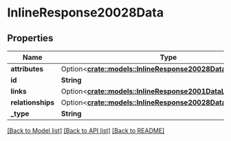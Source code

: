 # InlineResponse20028Data

## Properties

Name | Type | Description | Notes
------------ | ------------- | ------------- | -------------
**attributes** | Option<[**crate::models::InlineResponse20028DataAttributes**](inline_response_200_28_data_attributes.md)> |  | [optional]
**id** | **String** |  | 
**links** | Option<[**crate::models::InlineResponse2001DataLinks**](inline_response_200_1_data_links.md)> |  | [optional]
**relationships** | Option<[**crate::models::InlineResponse20028DataRelationships**](inline_response_200_28_data_relationships.md)> |  | [optional]
**_type** | **String** |  | 

[[Back to Model list]](../README.md#documentation-for-models) [[Back to API list]](../README.md#documentation-for-api-endpoints) [[Back to README]](../README.md)


